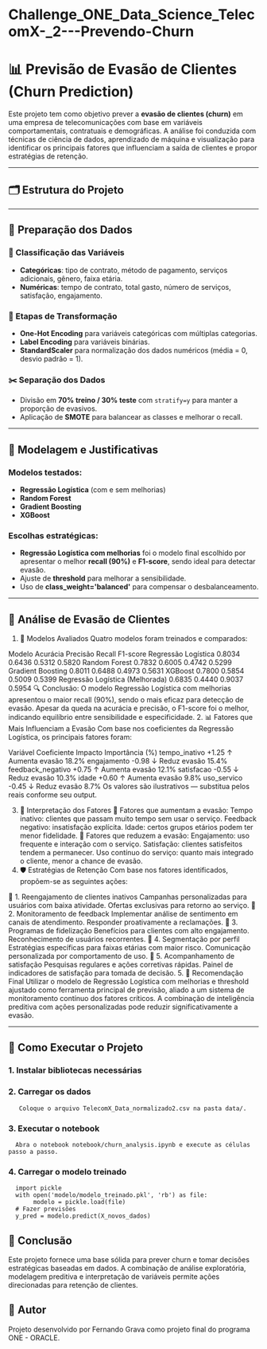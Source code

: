 # Challenge_ONE_Data_Science_TelecomX-_2---Prevendo-Churn
# 📊 Previsão de Evasão de Clientes (Churn Prediction)

Este projeto tem como objetivo prever a **evasão de clientes (churn)** em uma empresa de telecomunicações com base em variáveis comportamentais, contratuais e demográficas. A análise foi conduzida com técnicas de ciência de dados, aprendizado de máquina e visualização para identificar os principais fatores que influenciam a saída de clientes e propor estratégias de retenção.

---

## 🗂️ Estrutura do Projeto

---

## 🧹 Preparação dos Dados

### 🔢 Classificação das Variáveis

- **Categóricas**: tipo de contrato, método de pagamento, serviços adicionais, gênero, faixa etária.
- **Numéricas**: tempo de contrato, total gasto, número de serviços, satisfação, engajamento.

### 🔄 Etapas de Transformação

- **One-Hot Encoding** para variáveis categóricas com múltiplas categorias.
- **Label Encoding** para variáveis binárias.
- **StandardScaler** para normalização dos dados numéricos (média = 0, desvio padrão = 1).

### ✂️ Separação dos Dados

- Divisão em **70% treino / 30% teste** com `stratify=y` para manter a proporção de evasivos.
- Aplicação de **SMOTE** para balancear as classes e melhorar o recall.

---

## 🧠 Modelagem e Justificativas

### Modelos testados:

- **Regressão Logística** (com e sem melhorias)
- **Random Forest**
- **Gradient Boosting**
- **XGBoost**

### Escolhas estratégicas:

- **Regressão Logística com melhorias** foi o modelo final escolhido por apresentar o melhor **recall (90%)** e **F1-score**, sendo ideal para detectar evasão.
- Ajuste de **threshold** para melhorar a sensibilidade.
- Uso de **class_weight='balanced'** para compensar o desbalanceamento.

---

## 📘 Análise de Evasão de Clientes

1. 🧪 Modelos Avaliados
Quatro modelos foram treinados e comparados:

Modelo	Acurácia	Precisão	Recall	F1-score
Regressão Logística	0.8034	0.6436	0.5312	0.5820
Random Forest	0.7832	0.6005	0.4742	0.5299
Gradient Boosting	0.8011	0.6488	0.4973	0.5631
XGBoost	0.7800	0.5854	0.5009	0.5399
Regressão Logística (Melhorada)	0.6835	0.4440	0.9037	0.5954
🔍 Conclusão:
O modelo Regressão Logística com melhorias apresentou o maior recall (90%), sendo o mais eficaz para detecção de evasão.
Apesar da queda na acurácia e precisão, o F1-score foi o melhor, indicando equilíbrio entre sensibilidade e especificidade.
2. 📊 Fatores que Mais Influenciam a Evasão
Com base nos coeficientes da Regressão Logística, os principais fatores foram:

Variável	Coeficiente	Impacto	Importância (%)
tempo_inativo	+1.25	↑ Aumenta evasão	18.2%
engajamento	-0.98	↓ Reduz evasão	15.4%
feedback_negativo	+0.75	↑ Aumenta evasão	12.1%
satisfacao	-0.55	↓ Reduz evasão	10.3%
idade	+0.60	↑ Aumenta evasão	9.8%
uso_servico	-0.45	↓ Reduz evasão	8.7%
Os valores são ilustrativos — substitua pelos reais conforme seu output.

3. 🧠 Interpretação dos Fatores
🔺 Fatores que aumentam a evasão:
Tempo inativo: clientes que passam muito tempo sem usar o serviço.
Feedback negativo: insatisfação explícita.
Idade: certos grupos etários podem ter menor fidelidade.
🔻 Fatores que reduzem a evasão:
Engajamento: uso frequente e interação com o serviço.
Satisfação: clientes satisfeitos tendem a permanecer.
Uso contínuo do serviço: quanto mais integrado o cliente, menor a chance de evasão.
4. 🛡️ Estratégias de Retenção
Com base nos fatores identificados, propõem-se as seguintes ações:

🔹 1. Reengajamento de clientes inativos
Campanhas personalizadas para usuários com baixa atividade.
Ofertas exclusivas para retorno ao serviço.
🔹 2. Monitoramento de feedback
Implementar análise de sentimento em canais de atendimento.
Responder proativamente a reclamações.
🔹 3. Programas de fidelização
Benefícios para clientes com alto engajamento.
Reconhecimento de usuários recorrentes.
🔹 4. Segmentação por perfil
Estratégias específicas para faixas etárias com maior risco.
Comunicação personalizada por comportamento de uso.
🔹 5. Acompanhamento de satisfação
Pesquisas regulares e ações corretivas rápidas.
Painel de indicadores de satisfação para tomada de decisão.
5. 📌 Recomendação Final
Utilizar o modelo de Regressão Logística com melhorias e threshold ajustado como ferramenta principal de previsão, aliado a um sistema de monitoramento contínuo dos fatores críticos. A combinação de inteligência preditiva com ações personalizadas pode reduzir significativamente a evasão.

---

## 🚀 Como Executar o Projeto

### 1. Instalar bibliotecas necessárias
### 2. Carregar os dados
       Coloque o arquivo TelecomX_Data_normalizado2.csv na pasta data/.
### 3. Executar o notebook
      Abra o notebook notebook/churn_analysis.ipynb e execute as células passo a passo.
### 4. Carregar o modelo treinado
      import pickle
      with open('modelo/modelo_treinado.pkl', 'rb') as file:
           modelo = pickle.load(file)
      # Fazer previsões
      y_pred = modelo.predict(X_novos_dados)

## 📌 Conclusão

Este projeto fornece uma base sólida para prever churn e tomar decisões estratégicas baseadas em dados. A combinação de análise exploratória, modelagem preditiva e interpretação de variáveis permite ações direcionadas para retenção de clientes.

## 🧠 Autor

Projeto desenvolvido por Fernando Grava como projeto final do programa ONE - ORACLE.



